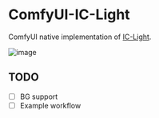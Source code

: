 # ComfyUI-IC-Light
ComfyUI native implementation of [IC-Light](https://github.com/lllyasviel/IC-Light).

![image](https://github.com/huchenlei/ComfyUI-IC-Light/assets/20929282/878e8cbb-3172-4d8b-be82-f6dd5af3e73a)

## TODO
- [ ] BG support
- [ ] Example workflow
